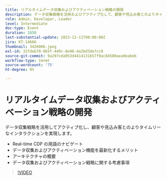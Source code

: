 ```yaml
---
title: リアルタイムデータ収集およびアクティベーション戦略の開発
description: データ収集戦略を活用およびアクティブ化して、顧客や見込み客とのよりタイムリーなインタラクションを実現します。
role: Admin, Developer, Leader
level: Intermediate
doc-type: Event
duration: 1858
last-substantial-update: 2023-12-11T00:00:00Z
jira: KT-14666
thumbnail: 3426006.jpeg
exl-id: 32fdeb70-9b5f-449c-8e96-da2bd3de7cc9
source-git-commit: 9a297cda953d4414131657f9ac84580aea0eabeb
workflow-type: tm+mt
source-wordcount: '75'
ht-degree: 0%

---
```


# リアルタイムデータ収集およびアクティベーション戦略の開発

データ収集戦略を活用してアクティブ化し、顧客や見込み客とのよりタイムリーなインタラクションを実現します。

* Real-time CDP の用語のナビゲート
* データ収集およびアクティベーション機能を最新化するメリット
* アーキテクチャの概要
* データ収集およびアクティベーション戦略に関する考慮事項

>[!VIDEO](https://video.tv.adobe.com/v/3426006/?learn=on)
